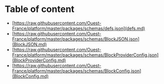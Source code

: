 # Table of content

* [https://raw.githubusercontent.com/Ouest-France/platform/master/packages/schemas/defs.json](defs.md)
* [https://raw.githubusercontent.com/Ouest-France/platform/master/packages/schemas/BlockJSON.json](BlockJSON.md)
* [https://raw.githubusercontent.com/Ouest-France/platform/master/packages/schemas/BlockProviderConfig.json](BlockProviderConfig.md)
* [https://raw.githubusercontent.com/Ouest-France/platform/master/packages/schemas/BlockConfig.json](BlockConfig.md)